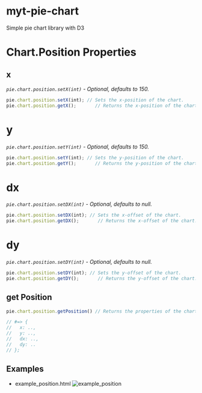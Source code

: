 # myt-pie-chart
Simple pie chart library with D3

# Chart.Position Properties

## x

  _`pie.chart.position.setX(int)` - Optional, defaults to 150._

```JavaScript
pie.chart.position.setX(int); // Sets the x-position of the chart.
pie.chart.position.getX();       // Returns the x-position of the chart.
```
# y

  _`pie.chart.position.setY(int)` - Optional, defaults to 150._

```JavaScript
pie.chart.position.setY(int); // Sets the y-position of the chart.
pie.chart.position.getY();       // Returns the y-position of the chart.
```
# dx

  _`pie.chart.position.setDX(int)` - Optional, defaults to null._

```JavaScript
pie.chart.position.setDX(int); // Sets the x-offset of the chart.
pie.chart.position.getDX();       // Returns the x-offset of the chart.
```
# dy

  _`pie.chart.position.setDY(int)` - Optional, defaults to null._

```JavaScript
pie.chart.position.setDY(int); // Sets the y-offset of the chart.
pie.chart.position.getDY();       // Returns the y-offset of the chart.
```

## get Position

```JavaScript
pie.chart.position.getPosition() // Returns the properties of the chart.position object

// #=> {
//   x: ..,
//   y: ..,
//   dx: ..,
//   dy: ..
// };
```

## Examples

- example_position.html
![example_position](https://s31.postimg.org/vsh078ayz/example_position.png)
